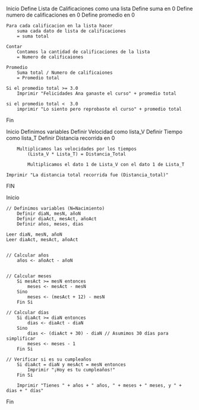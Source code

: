 
Inicio
    Define Lista de Calificaciones como una lista 
    Define suma en 0 
    Define numero de calificaciones en 0
    Define promedio en 0 

    Para cada calificacion en la lista hacer
        suma cada dato de lista de calificaciones 
        = suma total 

    Contar 
        Contamos la cantidad de calificaciones de la lista 
        = Numero de calificaiones 

    Promedio
        Suma total / Numero de calificaiones 
        = Promedio total 

    Si el promedio total >= 3.0 
        Imprimir "Felicidades Ana ganaste el curso" + promedio total 

    si el promedio total <  3.0
        imprimir "Lo siento pero reprobaste el curso" + promedio total

Fin




Inicio 
    Definimos variables
        Definir Velocidad como lista_V
        Definir Tiempo como lista_T
        Definir Distancia recorrida en 0 

        Multiplicamos las velocidades por los tiempos 
            (Lista_V * Lista_T) = Distancia_Total 

            Multiplicamos el dato 1 de Lista_V con el dato 1 de Lista_T

    Imprimir "La distancia total recorrida fue (Distancia_total)"

FIN


    



Inicio

    // Definimos variables (N=Nacimiento)
        Definir diaN, mesN, añoN 
        Definir diaAct, mesAct, añoAct 
        Definir años, meses, dias 

    Leer diaN, mesN, añoN
    Leer diaAct, mesAct, añoAct


    // Calcular años
        años <- añoAct - añoN
    

    // Calcular meses
        Si mesAct >= mesN entonces
            meses <- mesAct - mesN
        Sino
            meses <- (mesAct + 12) - mesN
        Fin Si
    
    // Calcular días
        Si diaAct >= diaN entonces
            dias <- diaAct - diaN
        Sino
            dias <- (diaAct + 30) - diaN // Asumimos 30 días para simplificar
            meses <- meses - 1
        Fin Si

    // Verificar si es su cumpleaños
        Si diaAct = diaN y mesAct = mesN entonces
            Imprimir "¡Hoy es tu cumpleaños!"
        Fin Si

        Imprimir "Tienes " + años + " años, " + meses + " meses, y " + dias + " días"
Fin
